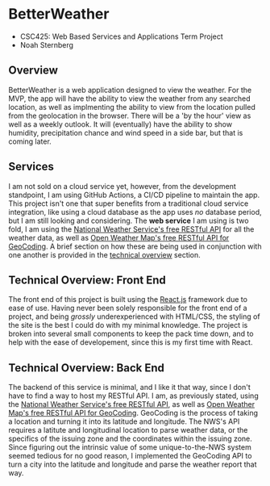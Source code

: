 # BetterWeather
- CSC425: Web Based Services and Applications Term Project
- Noah Sternberg

## Overview
BetterWeather is a web application designed to view the weather. For the MVP, the app will have the ability to view the weather from any searched 
location, as well as implmenting the ability to view from the location pulled from the geolocation in the browser. There will be a 'by the hour' view as well
as a weekly outlook. It will (eventually) have the ability to show humidity, precipitation chance and wind speed in a side bar, but that is coming later.

## Services
I am not sold on a cloud service yet, however, from the development standpoint, I am using GitHub Actions, a CI/CD pipeline to maintain the app. This project isn't one that super benefits from a traditional cloud service integration, like using a cloud database as the app uses *no* database period, but I am still looking and considering. The **web service** I am using is two fold, I am using the [National Weather Service's free RESTful API](https://www.weather.gov/documentation/services-web-api) for all the weather data, as well as [Open Weather Map's free RESTful API for GeoCoding](https://openweathermap.org/api/geocoding-api). A brief section on how these are being used in conjunction with one another is provided in the [technical overview](#technical-overview-back-end) section.

## Technical Overview: Front End
The front end of this project is built using the [React.js](https://react.dev/) framework due to ease of use. Having never been solely responsible for the front end
of a project, and being *grossly* underexperienced with HTML/CSS, the styling of the site is the best I could do with my minimal knowledge. The project is broken into several small components to keep the pack time down, and to help with the ease of developement, since this is my first time with React.

## Technical Overview: Back End
The backend of this service is minimal, and I like it that way, since I don't have to find a way to host my RESTful API. I am, as previously stated, using the 
[National Weather Service's free RESTful API](https://www.weather.gov/documentation/services-web-api), as well as [Open Weather Map's free RESTful API for GeoCoding](https://openweathermap.org/api/geocoding-api). GeoCoding is the process of taking a location and turning it into its latitude and longitude. The NWS's API requires a latitute and longitudinal location to parse weather data, or the specifics of the issuing zone and the coordinates within the issuing zone. Since figuring out the intrinsic value of some unique-to-the-NWS system seemed tedious for no good reason, I implemented the GeoCoding API to turn a city into the latitude and longitude and parse the weather report that way.
